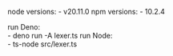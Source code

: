 node versions: 
    - v20.11.0
npm versions: 
    - 10.2.4

run Deno:  
    - deno run -A lexer.ts
run Node:    
    - ts-node src/lexer.ts
